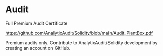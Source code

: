# Audit

Full Premium Audit Certificate 

https://github.com/AnalytixAudit/Solidity/blob/main/Audit_PlantBox.pdf

Premium audits only. Contribute to AnalytixAudit/Solidity development by creating an account on GitHub.

